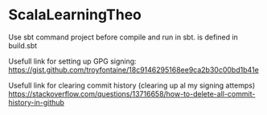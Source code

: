 # ScalaLearningTheo

Use sbt command
project <projectname>
before compile and run in sbt. <projectname> is defined in build.sbt

Usefull link for setting up GPG signing:
https://gist.github.com/troyfontaine/18c9146295168ee9ca2b30c00bd1b41e

Usefull link for clearing commit history (clearing up al my signing attemps)
https://stackoverflow.com/questions/13716658/how-to-delete-all-commit-history-in-github

